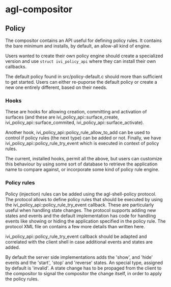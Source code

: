# agl-compositor

## Policy

The compositor contains an API useful for defining policy rules.  It contains
the bare minimum and installs, by default, an allow-all kind of engine.

Users wanted to create their own policy engine should create a specialized
version and use `struct ivi_policy_api` where they can install their own
callbacks.

The default policy found in src/policy-default.c should more than sufficient to
get started. Users can either re-puporse the default policy or create a new one
entirely different, based on their needs.

### Hooks

These are hooks for allowing creation, committing and activation of surfaces
(and these are ivi_policy_api::surface_create, ivi_policy_api::surface_commited,
ivi_policy_api::surface_activate).

Another hook, ivi_policy_api::policy_rule_allow_to_add can be used to control
if policy rules (the next type) can be added or not. Finally, we have
ivi_policy_api::policy_rule_try_event which is executed in context of policy
rules.

The current, installed hooks, permit all the above, but users can customize
this behaviour by using some sort of database to retrieve the application name
to compare against, or incorporate some kind of policy rule engine.


### Policy rules

Policy (injection) rules can be added using the agl-shell-policy protocol.  The
protocol allows to define policy rules that should be executed by using the
ivi_policy_api::policy_rule_try_event callback. These are particularly useful
when handling state changes. The protocol supports adding new states and events
and the default implementation has code for handling events like showing or
hiding the application specified in the policy rule. The protocol XML file on
contains a few more details than written here.

ivi_policy_api::policy_rule_try_event callback should be adapted and correlated
with the client shell in case additional events and states are added.

By default the server side implementations adds the 'show', and 'hide' events
and the 'start', 'stop' and 'reverse' states. An special type, assigned by
default is 'invalid'. A state change has to be propaged from the client to the
compositor to signal the compositor the change itself, in order to apply the
policy rules.
